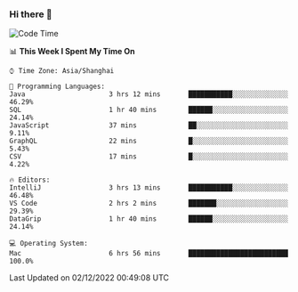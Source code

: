 ### Hi there 👋


<!--START_SECTION:waka-->
![Code Time](http://img.shields.io/badge/Code%20Time-939%20hrs%2055%20mins-blue)

📊 **This Week I Spent My Time On** 

```text
⌚︎ Time Zone: Asia/Shanghai

💬 Programming Languages: 
Java                     3 hrs 12 mins       ███████████░░░░░░░░░░░░░░   46.29% 
SQL                      1 hr 40 mins        ██████░░░░░░░░░░░░░░░░░░░   24.14% 
JavaScript               37 mins             ██░░░░░░░░░░░░░░░░░░░░░░░   9.11% 
GraphQL                  22 mins             █░░░░░░░░░░░░░░░░░░░░░░░░   5.43% 
CSV                      17 mins             █░░░░░░░░░░░░░░░░░░░░░░░░   4.22%

🔥 Editors: 
IntelliJ                 3 hrs 13 mins       ███████████░░░░░░░░░░░░░░   46.48% 
VS Code                  2 hrs 2 mins        ███████░░░░░░░░░░░░░░░░░░   29.39% 
DataGrip                 1 hr 40 mins        ██████░░░░░░░░░░░░░░░░░░░   24.14%

💻 Operating System: 
Mac                      6 hrs 56 mins       █████████████████████████   100.0%

```


 Last Updated on 02/12/2022 00:49:08 UTC
<!--END_SECTION:waka-->

<!--
**SillyPasty/SillyPasty** is a ✨ _special_ ✨ repository because its `README.md` (this file) appears on your GitHub profile.

Here are some ideas to get you started:

- 🔭 I’m currently working on ...
- 🌱 I’m currently learning ...
- 👯 I’m looking to collaborate on ...
- 🤔 I’m looking for help with ...
- 💬 Ask me about ...
- 📫 How to reach me: ...
- 😄 Pronouns: ...
- ⚡ Fun fact: ...
-->


